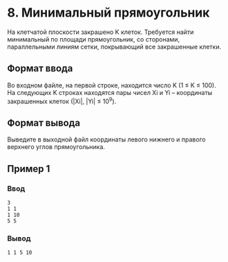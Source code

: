# 8. Минимальный прямоугольник

На клетчатой плоскости закрашено K клеток. Требуется найти минимальный по площади прямоугольник, со сторонами,
параллельными линиям сетки, покрывающий все закрашенные клетки.

## Формат ввода

Во входном файле, на первой строке, находится число K (1 ≤ K ≤ 100). На следующих K строках находятся пары чисел Xi и
Yi – координаты закрашенных клеток (|Xi|, |Yi| ≤ 10<sup>9</sup>).

## Формат вывода

Выведите в выходной файл координаты левого нижнего и правого верхнего углов прямоугольника.

## Пример 1

### Ввод

    3
    1 1
    1 10
    5 5

### Вывод

    1 1 5 10
